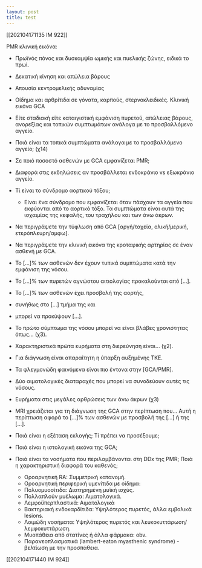 ```yaml
---
layout: post
title: test 
---
```



[[202104171135 IM 922]] 

PMR κλινική εικόνα: 
* Πρωϊνός πόνος και δυσκαμψία ωμικής και πυελικής ζώνης, ειδικά το πρωί. 
* Δεκατική κίνηση και απώλεια βάρους 
* Απουσία κεντρομελικής αδυναμίας 
* Οίδημα και αρθρίτιδα σε γόνατα, καρπούς, στερνοκλειδικές. 
Κλινική εικόνα GCA
* Είτε σταδιακή είτε καταιγιστική εμφάνιση πυρετού, απώλειας βάρους, ανορεξίας και τοπικών συμπτωμάτων ανάλογα με το προσβαλλόμενο αγγείο. 

* Ποιά είναι τα τοπικά συμπτώματα ανάλογα με το προσβαλλόμενο αγγείο; (χ14)
* Σε ποιό ποσοστό ασθενών με GCA εμφανίζεται PMR; 
* Διαφορά στις εκδηλώσεις αν προσβάλλεται ενδοκράνιο vs εξωκράνιο αγγείο. 
* Τί είναι το σύνδρομο αορτικού τόξου;
	* Είναι ένα σύνδρομο που εμφανίζεται όταν πάσχουν τα αγγεία που εκφύονται από το αορτικό τόξο. Τα συμπτώματα είναι αυτά της ισχαιμίας της κεφαλής, του τραχήλου και των άνω άκρων. 
* Να περιγράψετε την τύφλωση από GCA [αργή/ταχεία, ολική/μερική, ετερόπλευρη/αμφω]. 
* Να περιγράψετε την κλινική εικόνα της κροταφικής αρτηρίας σε έναν ασθενή με GCA. 
* Το [...]% των ασθενών δεν έχουν τυπικά συμπτώματα κατά την εμφάνιση της νόσου. 
* Το [...]% των πυρετών αγνώστου αιτιολογίας προκαλούνται από [...]. 
* Το [...]% των ασθενών έχει προσβολή της αορτής, 
* συνήθως στο [...] τμήμα της και 
* μπορεί να προκύψουν [...]. 
* Το πρώτο σύμπτωμα της νόσου μπορεί να είναι βλάβες χρονιότητας όπως... (χ3).
* Χαρακτηριστικά πρώτα ευρήματα στη διερεύνηση είναι... (χ2). 
* Για διάγνωση είναι απαραίτητη η ύπαρξη αυξημένης TKE. 
* Τα φλεγμονώδη φαινόμενα είναι πιο έντονα στην [GCA/PMR]. 
* Δύο αιματολογικές διαταραχές που μπορεί να συνοδεύουν αυτές τις νόσους. 
* Ευρήματα στις μεγάλες αρθρώσεις των άνω άκρων (χ3)
* MRI χρειάζεται για τη διάγνωση της GCA στην περίπτωση που... Αυτή η περίπτωση αφορά το [...]% των ασθενών με προσβολή της [...] ή της [...]. 
* Ποιά είναι η εξέταση εκλογής; Τί πρέπει να προσέξουμε; 
* Ποιά είναι η ιστολογική εικόνα της GCA; 
* Ποιά είναι τα νοσήματα που περιλαμβάνονται στη DDx της PMR; Ποιά η χαρακτηριστική διαφορά του καθενός; 
	* Οροαρνητική RA: Συμμετρική κατανομή. 
	* Οροαρνητική περιφερική υμενίτιδα με οίδημα: 
	* Πολυομυοσίτιδα: Διατηρημένη μυϊκή ισχύς. 
	* Πολλαπλούν μυέλωμα: Αιματολογικά.
	* Λεμφοϋπερπλαστικά: Αιματολογικά
	* Βακτηριακή ενδοκαρδίτιδα: Υψηλότερος πυρετός, άλλα εμβολικά lesions. 
	* Λοιμώδη νοσήματα: Υψηλότερος πυρετός και λευκοκυττάρωση/λεμφοκυττάρωση. 
	* Μυοπάθεια από στατίνες ή άλλα φάρμακα: obv. 
	* Παρανεοπλασματικά (lambert-eaton myasthenic syndrome) - βελτίωση με την προσπάθεια. 

[[202104171440 IM 924]]

